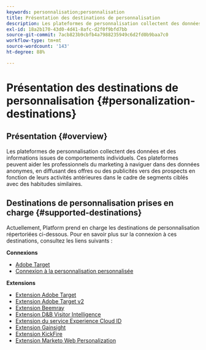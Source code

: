 ```yaml
---
keywords: personnalisation;personnalisation
title: Présentation des destinations de personnalisation
description: Les plateformes de personnalisation collectent des données et des informations issues de comportements individuels. Ces plateformes peuvent aider les professionnels du marketing à naviguer dans des données anonymes, en diffusant des offres ou des publicités vers des prospects en fonction de leurs activités antérieures dans le cadre de segments ciblés avec des habitudes similaires.
exl-id: 18a2b170-43d0-4d41-8afc-d2f0f9bfd7bb
source-git-commit: 7acb823b9cbfb4a7988235949c6d2fd0b9baa7c0
workflow-type: tm+mt
source-wordcount: '143'
ht-degree: 88%

---
```


# Présentation des destinations de personnalisation {#personalization-destinations}

## Présentation {#overview}

Les plateformes de personnalisation collectent des données et des informations issues de comportements individuels. Ces plateformes peuvent aider les professionnels du marketing à naviguer dans des données anonymes, en diffusant des offres ou des publicités vers des prospects en fonction de leurs activités antérieures dans le cadre de segments ciblés avec des habitudes similaires.

## Destinations de personnalisation prises en charge {#supported-destinations}

Actuellement, Platform prend en charge les destinations de personnalisation répertoriées ci-dessous. Pour en savoir plus sur la connexion à ces destinations, consultez les liens suivants :

**Connexions**

* [Adobe Target](adobe-target-connection.md)
* [Connexion à la personnalisation personnalisée](custom-personalization.md)

**Extensions**

* [Extension Adobe Target](adobe-target.md)
* [Extension Adobe Target v2](adobe-target-v2.md)
* [Extension Beemray](beemray.md)
* [Extension D&amp;B Visitor Intelligence](dnb.md)
* [Extension du service Experience Cloud ID](adobe-ecid.md)
* [Extension Gainsight](gainsight.md)
* [Extension KickFire](kickfire.md)
* [Extension Marketo Web Personalization](marketo-web-personalization.md)
